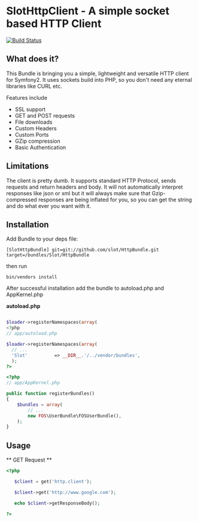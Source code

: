 SlotHttpClient - A simple socket based HTTP Client
==================================================

[![Build Status](https://secure.travis-ci.org/slot/HttpBundle.png?branch=master)](http://travis-ci.org/slot/HttpBundle  )

What does it?
------------- 

This Bundle is bringing you a simple, lightweight and versatile HTTP client for Symfony2. It uses sockets build into PHP, so you don't
need any eternal libraries like CURL etc.

Features include

   - SSL support
   - GET and POST requests
   - File downloads
   - Custom Headers
   - Custom Ports
   - GZip compression
   - Basic Authentication

Limitations
-----------

The client is pretty dumb. It supports standard HTTP Protocol, sends requests and return headers and body. It will not automatically interpret responses like json or xml but it will always make sure that Gzip-compressed responses are being inflated for you, so you can get the string and do what ever you want with it. 


Installation
-------------

Add Bundle to your deps file:



``[SlotHttpBundle]
    git=git://github.com/slot/HttpBundle.git
    target=/bundles/Slot/HttpBundle``

then run 

``bin/vendors install``

After successful installation add the bundle to autoload.php and AppKernel.php

**autoload.php**

``` php

$loader->registerNamespaces(array(
<?php
// app/autoload.php

$loader->registerNamespaces(array(
  // ...
  'Slot'          => __DIR__.'/../vendor/bundles',
  );
?>
```


``` php
<?php
// app/AppKernel.php

public function registerBundles()
{
    $bundles = array(
        // ...
        new FOS\UserBundle\FOSUserBundle(),
    );
}
```

Usage
-----

** GET Request **

``` php
<?php

   $client = get('http.client');

   $client->get('http://www.google.com');

   echo $client->getResponseBody();

?>
```